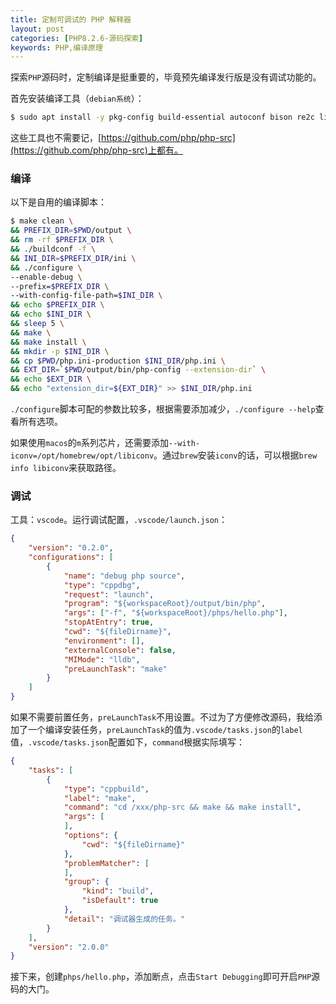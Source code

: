 ```yaml
---
title: 定制可调试的 PHP 解释器
layout: post
categories: [PHP8.2.6-源码探索]
keywords: PHP,编译原理
---
```


探索`PHP`源码时，定制编译是挺重要的，毕竟预先编译发行版是没有调试功能的。

首先安装编译工具（`debian系统`）：

```bash
$ sudo apt install -y pkg-config build-essential autoconf bison re2c libxml2-dev libsqlite3-dev
```

这些工具也不需要记，[https://github.com/php/php-src](https://github.com/php/php-src)上都有。

### 编译

以下是自用的编译脚本：

```bash
$ make clean \
&& PREFIX_DIR=$PWD/output \
&& rm -rf $PREFIX_DIR \
&& ./buildconf -f \
&& INI_DIR=$PREFIX_DIR/ini \
&& ./configure \
--enable-debug \
--prefix=$PREFIX_DIR \
--with-config-file-path=$INI_DIR \
&& echo $PREFIX_DIR \
&& echo $INI_DIR \
&& sleep 5 \
&& make \
&& make install \
&& mkdir -p $INI_DIR \
&& cp $PWD/php.ini-production $INI_DIR/php.ini \
&& EXT_DIR=`$PWD/output/bin/php-config --extension-dir` \
&& echo $EXT_DIR \
&& echo "extension_dir=${EXT_DIR}" >> $INI_DIR/php.ini
```

`./configure`脚本可配的参数比较多，根据需要添加减少，`./configure --help`查看所有选项。

如果使用`macos`的`m`系列芯片，还需要添加`--with-iconv=/opt/homebrew/opt/libiconv`。通过`brew`安装`iconv`的话，可以根据`brew info libiconv`来获取路径。

### 调试

工具：`vscode`。运行调试配置，`.vscode/launch.json`：

```json
{
    "version": "0.2.0",
    "configurations": [
        {
            "name": "debug php source",
            "type": "cppdbg",
            "request": "launch",
            "program": "${workspaceRoot}/output/bin/php",
            "args": ["-f", "${workspaceRoot}/phps/hello.php"],
            "stopAtEntry": true,
            "cwd": "${fileDirname}",
            "environment": [],
            "externalConsole": false,
            "MIMode": "lldb",
            "preLaunchTask": "make"
        }
    ]
}
```

如果不需要前置任务，`preLaunchTask`不用设置。不过为了方便修改源码，我给添加了一个编译安装任务，`preLaunchTask`的值为`.vscode/tasks.json`的`label`值，`.vscode/tasks.json`配置如下，`command`根据实际填写：

```json
{
    "tasks": [
        {
            "type": "cppbuild",
            "label": "make",
            "command": "cd /xxx/php-src && make && make install",
            "args": [
            ],
            "options": {
                "cwd": "${fileDirname}"
            },
            "problemMatcher": [
            ],
            "group": {
                "kind": "build",
                "isDefault": true
            },
            "detail": "调试器生成的任务。"
        }
    ],
    "version": "2.0.0"
}
```

接下来，创建`phps/hello.php`，添加断点，点击`Start Debugging`即可开启`PHP`源码的大门。